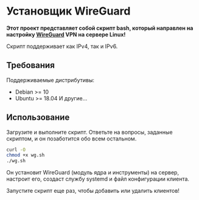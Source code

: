 # Установщик WireGuard

**Этот проект представляет собой скрипт bash, который направлен на настройку [WireGuard](https://www.wireguard.com/) VPN на сервере Linux!**

Скрипт поддерживает как IPv4, так и IPv6.

## Требования

Поддерживаемые дистрибутивы:

- Debian >= 10
- Ubuntu >= 18.04
И другие...

## Использование

Загрузите и выполните скрипт. Ответьте на вопросы, заданные скриптом, и он позаботится обо всем остальном.

```bash
curl -O 
chmod +x wg.sh
./wg.sh
```

Он установит WireGuard (модуль ядра и инструменты) на сервер, настроит его, создаст службу systemd и файл конфигурации клиента.

Запустите скрипт еще раз, чтобы добавить или удалить клиентов!
